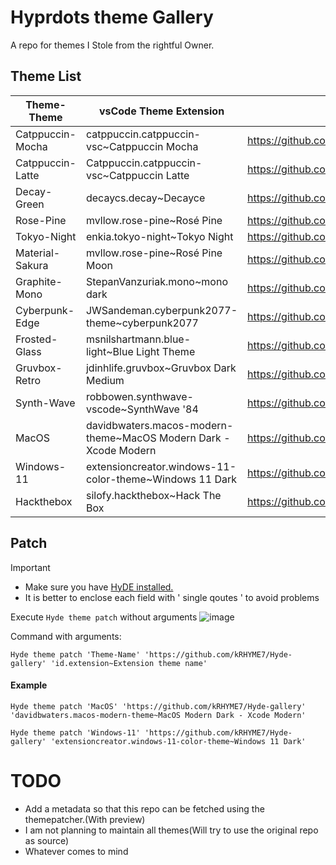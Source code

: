 # Hyprdots theme Gallery

A repo for themes I Stole from the rightful Owner. 

## Theme List

| Theme-Theme | vsCode Theme Extension | Owner |
|------------|------------|------------| 
| Catppuccin-Mocha | catppuccin.catppuccin-vsc~Catppuccin Mocha | https://github.com/prasanthrangan/hyprdots | 
| Catppuccin-Latte | Catppuccin.catppuccin-vsc~Catppuccin Latte | https://github.com/prasanthrangan/hyprdots | 
| Decay-Green | decaycs.decay~Decayce | https://github.com/prasanthrangan/hyprdots | 
| Rose-Pine | mvllow.rose-pine~Rosé Pine | https://github.com/prasanthrangan/hyprdots | 
| Tokyo-Night | enkia.tokyo-night~Tokyo Night | https://github.com/prasanthrangan/hyprdots | 
| Material-Sakura | mvllow.rose-pine~Rosé Pine Moon | https://github.com/prasanthrangan/hyprdots | 
| Graphite-Mono | StepanVanzuriak.mono~mono dark | https://github.com/prasanthrangan/hyprdots | 
| Cyberpunk-Edge | JWSandeman.cyberpunk2077-theme~cyberpunk2077 | https://github.com/prasanthrangan/hyprdots | 
| Frosted-Glass | msnilshartmann.blue-light~Blue Light Theme | https://github.com/prasanthrangan/hyprdots | 
| Gruvbox-Retro | jdinhlife.gruvbox~Gruvbox Dark Medium | https://github.com/prasanthrangan/hyprdots | 
| Synth-Wave | robbowen.synthwave-vscode~SynthWave '84 | https://github.com/prasanthrangan/hyprdots | 
| MacOS | davidbwaters.macos-modern-theme~MacOS Modern Dark - Xcode Modern | https://github.com/T-Crypt/hyprdots | 
| Windows-11 | extensioncreator.windows-11-color-theme~Windows 11 Dark | https://github.com/T-Crypt/hyprdots | 
| Hackthebox | silofy.hackthebox~Hack The Box | https://github.com/T-Crypt/hyprdots | 


## Patch 

> [!IMPORTANT]
> + Make sure you have [HyDE installed.](https://github.com/prasanthrangan/hyprdots)
> + It is better to enclose each field with ' single qoutes '  to avoid problems

Execute ``` Hyde theme patch ``` without arguments 
![image](https://github.com/kRHYME7/hyde-gallery/assets/53417443/878cec7b-6740-4ffa-8916-cc7cd52b4b07)

Command with arguments:
```
Hyde theme patch 'Theme-Name' 'https://github.com/kRHYME7/Hyde-gallery' 'id.extension~Extension theme name'
```

#### Example


```
Hyde theme patch 'MacOS' 'https://github.com/kRHYME7/Hyde-gallery' 'davidbwaters.macos-modern-theme~MacOS Modern Dark - Xcode Modern'
```

```
Hyde theme patch 'Windows-11' 'https://github.com/kRHYME7/Hyde-gallery' 'extensioncreator.windows-11-color-theme~Windows 11 Dark'
```




# TODO

+ Add a metadata so that this repo can be fetched using the themepatcher.(With preview)
+ I am not planning to maintain all themes(Will try to use the original repo as source)   
+ Whatever comes to mind
